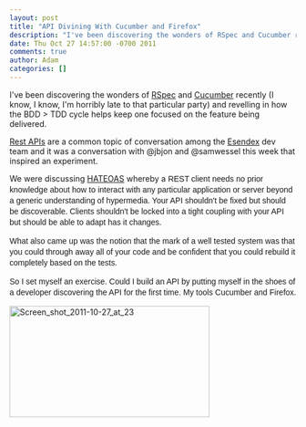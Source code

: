 ```yaml
---
layout: post
title: "API Divining With Cucumber and Firefox"
description: "I've been discovering the wonders of RSpec and Cucumber recently (I know, I know, I'm horribly late to that particular party) and revelling in how the BDD > TDD cycle helps keep one focused on the feature being delivered. Rest APIs are a common to..."
date: Thu Oct 27 14:57:00 -0700 2011
comments: true
author: Adam
categories: []
---
```


I've been discovering the wonders of&nbsp;<a href="https://www.relishapp.com/rspec">RSpec</a> and <a href="http://cukes.info/">Cucumber</a>&nbsp;recently (I know, I know, I'm horribly late to that particular party) and revelling in how the BDD &gt; TDD cycle helps keep one focused on the feature being delivered.

<a href="http://en.wikipedia.org/wiki/Representational_state_transfer">Rest APIs</a>&nbsp;are a common topic of conversation among the&nbsp;<a href="http://www.esendex.com">Esendex</a>&nbsp;dev team and it was a conversation with @jbjon and @samwessel this week that inspired an experiment.&nbsp;

We were discussing <a href="http://en.wikipedia.org/wiki/HATEOAS">HATEOAS</a>&nbsp;whereby a<span style="font-family: sans-serif; line-height: 19px;">&nbsp;REST client needs no prior knowledge about how to interact with any particular application or server beyond a generic understanding of hypermedia. Your API shouldn't be fixed but should be discoverable. Clients shouldn't be locked into a tight coupling with your API but should be able to adapt has it changes.</span>

<span style="font-family: sans-serif; line-height: 19px;">What also came up was the notion that the mark of a well tested system was that you could through away all of your code and be confident that you could rebuild it completely based on the tests.</span>

<span style="font-family: sans-serif; line-height: 19px;">So I set myself an exercise. Could I build an API by putting myself in the shoes of a developer discovering the API for the first time. My tools Cucumber and Firefox.</span>

<span style="font-family: sans-serif;"><span style="line-height: 19px;"> </span></span>

<p><div class='p_embed p_image_embed'>
<img alt="Screen_shot_2011-10-27_at_23" height="195" src="http://getfile2.posterous.com/getfile/files.posterous.com/temp-2011-10-27/aGwuihqfGqeaygvwAvmFstJbDglEChlCxvCjhDjrfBDtuJcgbxvhdIGnBeGa/Screen_Shot_2011-10-27_at_23.17.42.png.scaled500.png" width="351" />
</div>
</p>
&nbsp;

